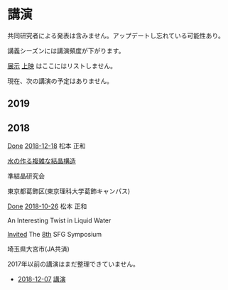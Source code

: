 # 講演

共同研究者による発表は含みません。アップデートし忘れている可能性あり。

講義シーズンには講演頻度が下がります。

[展示](展示.md) [上映](上映.md) はここにはリストしません。

現在、次の講演の予定はありません。



## 2019





## 2018



[Done](Done.md) 
[2018-12-18](2018-12-18.md) 
松本 正和

[水の作る複雑な結晶構造](水の作る複雑な結晶構造.md) 

準結晶研究会

東京都葛飾区(東京理科大学葛飾キャンパス)



[Done](Done.md) 
[2018-10-26](2018-10-26.md) 
松本 正和

An Interesting Twist in Liquid Water

[Invited](Invited.md) 
The [8th](8th.md) SFG Symposium 

埼玉県大宮市(JA共済)







2017年以前の講演はまだ整理できていません。




* [2018-12-07](2018-12-07.md)  [講演](講演.md) 



